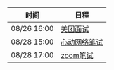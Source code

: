 | 时间          | 日程                                                                                                                                                                       |
| ----------- | ------------------------------------------------------------------------------------------------------------------------------------------------------------------------ |
| 08/26 16:00 | [美团面试](https://www.google.com/calendar/event?eid=NzRyM2dwMWc2dGdqYWJiMWNncG04YjlrNjBzMzZiYjI2NWk2YWJiNjZwaDNhYzluNjlobTRlMWs2NCBjNmtlb2lsYWZ2OTlwMTl2bDdmYWlkdThta0Bn)   |
| 08/28 15:00 | [心动网络笔试](https://www.google.com/calendar/event?eid=NjRwbThkYjM2aGlqNmJiMTZzbzMyYjlrNzVnbThiYjFja3BqMmJiNGM0cm00Y2oyNzRwbThvcjM2ayBjNmtlb2lsYWZ2OTlwMTl2bDdmYWlkdThta0Bn) |
| 08/28 17:00 | [zoom笔试](https://www.google.com/calendar/event?eid=NnNwNmFwaG03MHJtYWJiNDZsaTY2YjlrNjBxamdiOXBjNHJqaWI5aGM0cG0yZDFuY29yM2VjcG9jayBjNmtlb2lsYWZ2OTlwMTl2bDdmYWlkdThta0Bn) |